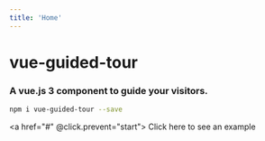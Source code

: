 ```yaml
---
title: 'Home'
---
```


<div class="step-introduction">

# vue-guided-tour

### A vue.js 3 component to guide your visitors.

<div class="step-installation">

```bash
npm i vue-guided-tour --save
```

</div>

</div>

<a href="#" @click.prevent="start"> Click here to see an example </a>

<script setup lang="ts">
import { useVgt } from '../src'
const $vgt = useVgt()
const start = () => {
  $vgt?.start?.(0)
}
</script>
